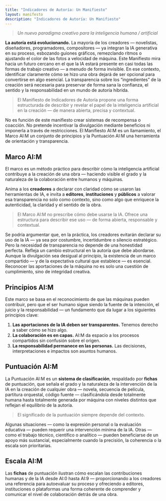 ```yaml
---
title: "Indicadores de Autoría: Un Manifiesto"
layout: manifesto
description: "Indicadores de Autoría: Un Manifiesto"
---
```


> *Un nuevo paradigma creativo para la inteligencia humana / artificial*

**La autoría está evolucionando.** La mayoría de los creadores — novelistas, diseñadores, programadores, compositores — ya integran la IA generativa en su proceso, esbozando guiones gráficos, remezclando ritmos o ajustando el color de las fotos a velocidad de máquina. 
Este Manifiesto mira hacia un futuro cercano en el que la IA estará presente en casi todas las formas de trabajo creativo — a menudo de forma invisible. En ese contexto, identificar claramente cómo se hizo una obra dejará de ser opcional para convertirse en algo esencial. La transparencia sobre los “ingredientes” de la creación será necesaria para preservar de forma sana la confianza, el sentido y la responsabilidad en un mundo de autoría híbrida.

> El Manifiesto de Indicadores de Autoría propone una forma estructurada de describir y revelar el papel de la inteligencia artificial en la creación — de manera abierta, precisa y contextual.

No es función de este manifiesto crear sistemas de recompensa o coacción. No pretende incentivar la divulgación mediante beneficios ni imponerla a través de restricciones. El Manifiesto AI:M es un llamamiento, el Marco AI:M un conjunto de principios y la Puntuación AI:M una herramienta de orientación y transparencia.

## Marco AI:M

El marco es un método práctico para describir cómo la inteligencia artificial contribuye a la creación de una obra — haciendo visible el grado y la naturaleza de la colaboración entre humanos y máquinas.

Anima a los **creadores** a declarar con claridad cómo se usaron las herramientas de IA, e invita a **editores**, **instituciones** y **públicos** a valorar esa transparencia no solo como contexto, sino como algo que enriquece la autenticidad, la claridad y el sentido de la obra.

> El Marco AI:M no prescribe cómo debe usarse la IA. Ofrece una estructura para describir ese uso — de forma abierta, responsable y contextual.

Se podría argumentar que, en la práctica, los creadores evitarán declarar su uso de la IA — ya sea por costumbre, incertidumbre o silencio estratégico. Pero la necesidad de transparencia no depende de una honestidad perfecta. Refleja un cambio estructural en la autoría que debe abordarse. Aunque la divulgación sea desigual al principio, la existencia de un marco compartido — y de la expectativa cultural que establece — es esencial. Reconocer las aportaciones de la máquina no es solo una cuestión de cumplimiento, sino de integridad creativa.

## Principios AI:M

Este marco se basa en el reconocimiento de que las máquinas pueden contribuir, pero que el ser humano sigue siendo la fuente de la intención, el juicio y la responsabilidad — un fundamento que da lugar a los siguientes principios clave:

1. **Las aportaciones de la IA deben ser transparentes.** Tenemos derecho a saber cómo se hizo algo.
2. **La colaboración es en capas.** AI:M da espacio a los procesos compartidos sin confusión sobre el origen.
3. **La responsabilidad permanece en las personas.** Las decisiones, interpretaciones e impactos son asuntos humanos.

## Puntuación AI:M

La Puntuación AI:M es un **sistema de clasificación**, respaldado por **fichas** de puntuación, que señala el grado y la naturaleza de la intervención de la IA en la creación de cualquier obra — novela, secuencia de película, partitura orquestal, código fuente — clasificándola desde totalmente humana hasta totalmente generada por máquina con niveles distintos que reflejan el equilibrio de la autoría.

> El significado de la puntuación siempre depende del contexto.

Algunas situaciones — como la expresión personal o la evaluación educativa — pueden requerir una intervención mínima de la IA. Otras — como el trabajo técnico, científico o analítico — pueden beneficiarse de un apoyo más sustancial, especialmente cuando la precisión, la coherencia o la escala son prioritarias.

## Escala AI:M

Las **fichas** de puntuación ilustran cómo escalan las contribuciones humanas y de la IA desde AI:0 hasta AI:9 — proporcionando a los creadores una referencia para autoevaluar su proceso y ofreciendo a editores, instituciones o plataformas una forma coherente de comprender y comunicar el nivel de colaboración detrás de una obra.
